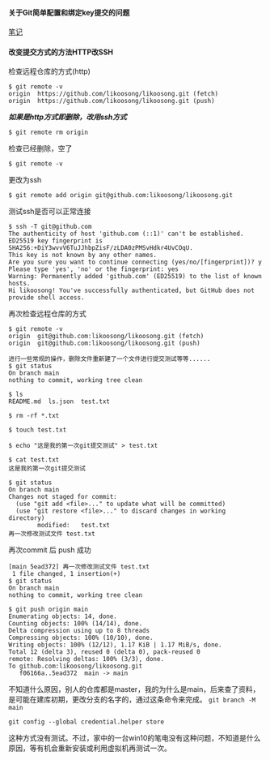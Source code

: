 #### 关于Git简单配置和绑定key提交的问题

[笔记](https://note.youdao.com/s/5BLLoYtA)

#### 改变提交方式的方法HTTP改SSH

检查远程仓库的方式(http)

```
$ git remote -v
origin  https://github.com/likoosong/likoosong.git (fetch)
origin  https://github.com/likoosong/likoosong.git (push)
```

***如果是http方式即删除，改用ssh方式***

```
$ git remote rm origin
```

检查已经删除，空了

```
$ git remote -v
```

更改为ssh

```
$ git remote add origin git@github.com:likoosong/likoosong.git
```

测试ssh是否可以正常连接

```
$ ssh -T git@github.com
The authenticity of host 'github.com (::1)' can't be established.
ED25519 key fingerprint is SHA256:+DiY3wvvV6TuJJhbpZisF/zLDA0zPMSvHdkr4UvCOqU.
This key is not known by any other names.
Are you sure you want to continue connecting (yes/no/[fingerprint])? y
Please type 'yes', 'no' or the fingerprint: yes
Warning: Permanently added 'github.com' (ED25519) to the list of known hosts.
Hi likoosong! You've successfully authenticated, but GitHub does not provide shell access.
```

再次检查远程仓库的方式

```
$ git remote -v
origin  git@github.com:likoosong/likoosong.git (fetch)
origin  git@github.com:likoosong/likoosong.git (push)
```

```
进行一些常规的操作，删除文件重新建了一个文件进行提交测试等等......
$ git status
On branch main
nothing to commit, working tree clean

$ ls
README.md  ls.json  test.txt

$ rm -rf *.txt

$ touch test.txt

$ echo "这是我的第一次git提交测试" > test.txt

$ cat test.txt
这是我的第一次git提交测试

$ git status
On branch main
Changes not staged for commit:
  (use "git add <file>..." to update what will be committed)
  (use "git restore <file>..." to discard changes in working directory)
        modified:   test.txt
再一次修改测试文件 test.txt
```

再次commit 后 push 成功

```
[main 5ead372] 再一次修改测试文件 test.txt
 1 file changed, 1 insertion(+)
$ git status
On branch main
nothing to commit, working tree clean

$ git push origin main
Enumerating objects: 14, done.
Counting objects: 100% (14/14), done.
Delta compression using up to 8 threads
Compressing objects: 100% (10/10), done.
Writing objects: 100% (12/12), 1.17 KiB | 1.17 MiB/s, done.
Total 12 (delta 3), reused 0 (delta 0), pack-reused 0
remote: Resolving deltas: 100% (3/3), done.
To github.com:likoosong/likoosong.git
   f06166a..5ead372  main -> main
```

不知道什么原因，别人的仓库都是master，我的为什么是main，后来查了资料，是可能在建库初期，更改分支的名字的，通过这条命令来完成。 ` git branch -M main `

```
git config --global credential.helper store
```

这种方式没有测试。不过，家中的一台win10的笔电没有这种问题，不知道是什么原因，等有机会重新安装或利用虚拟机再测试一次。
